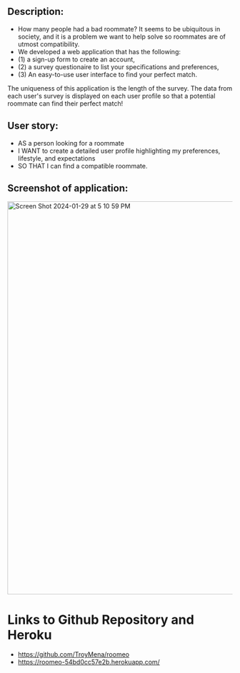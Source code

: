## Description:
* How many people had a bad roommate? It seems to be ubiquitous in society, and it is a problem we want to help solve so roommates are of utmost compatibility. 
* We developed a web application that has the following:
* (1) a sign-up form to create an account,
* (2) a survey questionaire to list your specifications and preferences,
* (3) An easy-to-use user interface to find your perfect match.

The uniqueness of this application is the length of the survey. The data from each user's survey is displayed on each user profile so that a potential roommate can find their perfect match! 

## User story:

* AS a person looking for a roommate
* I WANT to create a detailed user profile highlighting my preferences, lifestyle, and expectations
* SO THAT I can find a compatible roommate.

## Screenshot of application:
<img width="881" alt="Screen Shot 2024-01-29 at 5 10 59 PM" src="https://github.com/TroyMena/roomeo/assets/15932648/67eac851-9d02-4fea-b6ff-cd8b8279f04a">

# Links to Github Repository and Heroku
* https://github.com/TroyMena/roomeo
* https://roomeo-54bd0cc57e2b.herokuapp.com/ 
